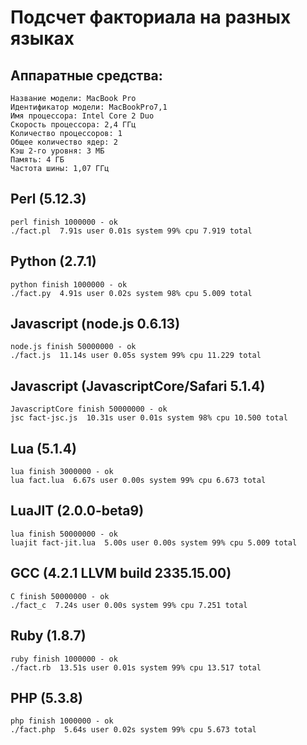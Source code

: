 Подсчет факториала на разных языках
===================================

Аппаратные средства:
--------------------

    Название модели: MacBook Pro
    Идентификатор модели: MacBookPro7,1
    Имя процессора: Intel Core 2 Duo
    Скорость процессора: 2,4 ГГц
    Количество процессоров: 1
    Общее количество ядер: 2
    Кэш 2-го уровня: 3 МБ
    Память: 4 ГБ
    Частота шины: 1,07 ГГц

Perl (5.12.3)
--------------

    perl finish 1000000 - ok
    ./fact.pl  7.91s user 0.01s system 99% cpu 7.919 total

Python (2.7.1)
--------------

    python finish 1000000 - ok
    ./fact.py  4.91s user 0.02s system 98% cpu 5.009 total

Javascript (node.js 0.6.13)
---------------------------

    node.js finish 50000000 - ok
    ./fact.js  11.14s user 0.05s system 99% cpu 11.229 total

Javascript (JavascriptCore/Safari 5.1.4)
---------------------------

    JavascriptCore finish 50000000 - ok
    jsc fact-jsc.js  10.31s user 0.01s system 98% cpu 10.500 total

Lua (5.1.4)
-----------

    lua finish 3000000 - ok
    lua fact.lua  6.67s user 0.00s system 99% cpu 6.673 total

LuaJIT (2.0.0-beta9)
--------------------

    lua finish 50000000 - ok
    luajit fact-jit.lua  5.00s user 0.00s system 99% cpu 5.009 total

GCC (4.2.1 LLVM build 2335.15.00)
---------------------------------

    C finish 50000000 - ok
    ./fact_c  7.24s user 0.00s system 99% cpu 7.251 total

Ruby (1.8.7)
------------

    ruby finish 1000000 - ok
    ./fact.rb  13.51s user 0.01s system 99% cpu 13.517 total

PHP (5.3.8)
-----------

    php finish 1000000 - ok
    ./fact.php  5.64s user 0.02s system 99% cpu 5.673 total
